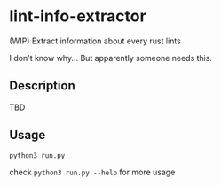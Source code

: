 # lint-info-extractor
(WIP) Extract information about every rust lints

I don't know why... But apparently someone needs this.

## Description

TBD

## Usage

```bash
python3 run.py
```

check `python3 run.py --help` for more usage
